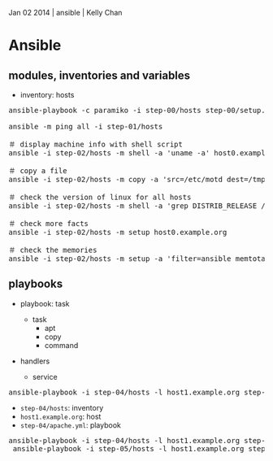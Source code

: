 Jan 02 2014 | ansible | Kelly Chan
# Ansible

## modules, inventories and variables

- inventory: hosts

<pre>
ansible-playbook -c paramiko -i step-00/hosts step-00/setup.yml --ask-pass --sudo

ansible -m ping all -i step-01/hosts

＃ display machine info with shell script
ansible -i step-02/hosts -m shell -a 'uname -a' host0.example.org

＃ copy a file
ansible -i step-02/hosts -m copy -a 'src=/etc/motd dest=/tmp/' host0.example.org

＃ check the version of linux for all hosts
ansible -i step-02/hosts -m shell -a 'grep DISTRIB_RELEASE /etc/lsb-release' all 

＃ check more facts
ansible -i step-02/hosts -m setup host0.example.org

＃ check the memories
ansible -i step-02/hosts -m setup -a 'filter=ansible_memtotal_mb' all
</pre>

## playbooks

- playbook: task

    - task
        - apt
        - copy
        - command
        
 - handlers
     - service

<pre>
ansible-playbook -i step-04/hosts -l host1.example.org step-04/apache.yml
</pre>

- `step-04/hosts`: inventory
- `host1.example.org`: host
- `step-04/apache.yml`: playbook

<pre>
ansible-playbook -i step-04/hosts -l host1.example.org step-04/apache.yml
 ansible-playbook -i step-05/hosts -l host1.example.org step-05/apache.yml

</pre>
